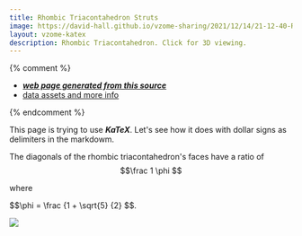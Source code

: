 ```yaml
---
title: Rhombic Triacontahedron Struts
image: https://david-hall.github.io/vzome-sharing/2021/12/14/21-12-40-Rhombic-Triacontahedron-Struts/Rhombic-Triacontahedron-Struts.png
layout: vzome-katex
description: Rhombic Triacontahedron. Click for 3D viewing.
---
```


{% comment %}
 - [***web page generated from this source***][post]
 - [data assets and more info][github]

[post]: <https://david-hall.github.io/vzome-sharing/2021/12/14/Rhombic-Triacontahedron-Struts-21-12-40.html>
[github]: <https://github.com/david-hall/vzome-sharing/tree/main/2021/12/14/21-12-40-Rhombic-Triacontahedron-Struts/>
{% endcomment %}

This page is trying to use ***KaTeX***. Let's see how it does with dollar signs as delimiters in the markdowm.

The diagonals of the rhombic triacontahedron's faces have a ratio of $$\frac 1 \phi $$

where 

$$\phi = \frac {1 + \sqrt{5} {2} $$.

<vzome-viewer style="width: 100%; height: 65vh;"
       src="https://david-hall.github.io/vzome-sharing/2021/12/14/21-12-40-Rhombic-Triacontahedron-Struts/Rhombic-Triacontahedron-Struts.vZome" >
  <img src="https://david-hall.github.io/vzome-sharing/2021/12/14/21-12-40-Rhombic-Triacontahedron-Struts/Rhombic-Triacontahedron-Struts.png" />
</vzome-viewer>
